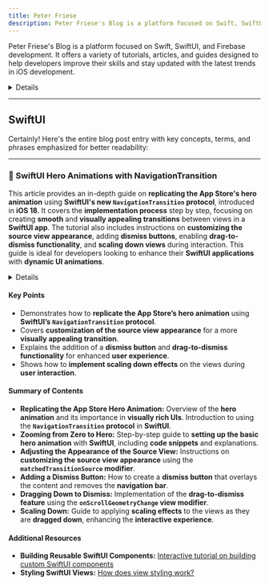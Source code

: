 ```yaml
---
title: Peter Friese
description: Peter Friese's Blog is a platform focused on Swift, SwiftUI, and Firebase development. It offers a variety of tutorials, articles, and guides designed to help developers improve their skills and stay updated with the latest trends in iOS development.
---
```


Peter Friese's Blog is a platform focused on Swift, SwiftUI, and Firebase development. It offers a variety of tutorials, articles, and guides designed to help developers improve their skills and stay updated with the latest trends in iOS development.

<details>
**URL:** https://peterfriese.dev/

**Authors:** `Peter Friese`

**Complexity Levels:**
   - **Beginner:** 20%
   - **Intermediate:** 50%
   - **Advanced:** 30%

**Frequency of Posting:** Weekly

**Types of Content:**
   - **Tutorials:** 50% (Step-by-step guides and practical examples)
   - **Articles:** 40% (In-depth articles and best practices)
   - **News:** 10% (Updates on Swift and iOS development)

**Additional Features:**
   - **Newsletter:** Available for regular updates and news.
   - **Books and Courses:** In-depth learning resources.
   - **YouTube Channel:** Video tutorials and guides.
</details>

<LinkCard title="Visit Peter Friese's Blog" href="https://peterfriese.dev/" />

---

## **SwiftUI**

Certainly! Here's the entire blog post entry with key concepts, terms, and phrases emphasized for better readability:

---

### 🔵 SwiftUI Hero Animations with NavigationTransition

This article provides an in-depth guide on **replicating the App Store's hero animation** using **SwiftUI's new `NavigationTransition` protocol**, introduced in **iOS 18**. It covers the **implementation process** step by step, focusing on creating **smooth** and **visually appealing transitions** between views in a **SwiftUI app**. The tutorial also includes instructions on **customizing the source view appearance**, adding **dismiss buttons**, enabling **drag-to-dismiss functionality**, and **scaling down views** during interaction. This guide is ideal for developers looking to enhance their **SwiftUI applications** with **dynamic UI animations**.

<details>

**URL:** [SwiftUI Hero Animations with NavigationTransition](https://peterfriese.dev/blog/2024/hero-animation/)

**Published:** Jun 21, 2024

**Authors:** `Peter Friese`

**Tags:**  
`SwiftUI`, `iOS 18`, `UI Animation`, `NavigationTransition`

</details>

#### Key Points
- Demonstrates how to **replicate the App Store’s hero animation** using **SwiftUI’s `NavigationTransition` protocol**.
- Covers **customization of the source view appearance** for a more **visually appealing transition**.
- Explains the addition of a **dismiss button** and **drag-to-dismiss functionality** for enhanced **user experience**.
- Shows how to **implement scaling down effects** on the views during **user interaction**.

#### Summary of Contents
- **Replicating the App Store Hero Animation:** Overview of the **hero animation** and its importance in **visually rich UIs**. Introduction to using the **`NavigationTransition` protocol** in **SwiftUI**.
- **Zooming from Zero to Hero:** Step-by-step guide to **setting up the basic hero animation** with **SwiftUI**, including **code snippets** and explanations.
- **Adjusting the Appearance of the Source View:** Instructions on **customizing the source view appearance** using the **`matchedTransitionSource` modifier**.
- **Adding a Dismiss Button:** How to create a **dismiss button** that overlays the content and removes the **navigation bar**.
- **Dragging Down to Dismiss:** Implementation of the **drag-to-dismiss feature** using the **`onScrollGeometryChange` view modifier**.
- **Scaling Down:** Guide to applying **scaling effects** to the views as they are **dragged down**, enhancing the **interactive experience**.

#### Additional Resources
- **Building Reusable SwiftUI Components:** [Interactive tutorial on building custom SwiftUI components](https://peterfriese.dev/tutorials/)
- **Styling SwiftUI Views:** [How does view styling work?](https://peterfriese.dev/blog/2023/swiftui-styling-views)

<LinkCard title="Read Full Article" href="https://peterfriese.dev/blog/2024/hero-animation/" />
